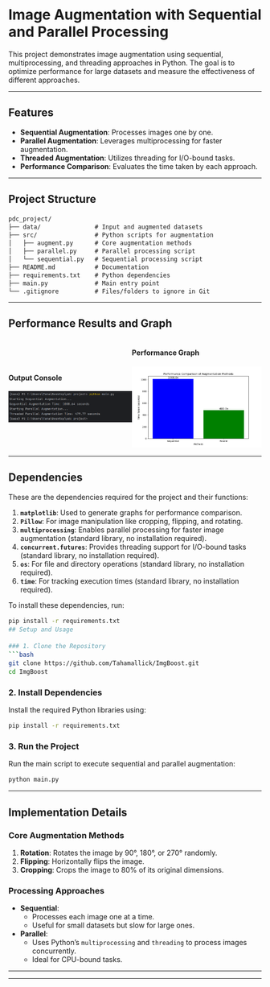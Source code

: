 # Image Augmentation with Sequential and Parallel Processing

This project demonstrates image augmentation using sequential, multiprocessing, and threading approaches in Python. The goal is to optimize performance for large datasets and measure the effectiveness of different approaches.

---

## Features
- **Sequential Augmentation**: Processes images one by one.
- **Parallel Augmentation**: Leverages multiprocessing for faster augmentation.
- **Threaded Augmentation**: Utilizes threading for I/O-bound tasks.
- **Performance Comparison**: Evaluates the time taken by each approach.

---

## Project Structure
```
pdc_project/
├── data/               # Input and augmented datasets
├── src/                # Python scripts for augmentation
│   ├── augment.py      # Core augmentation methods
│   ├── parallel.py     # Parallel processing script
│   └── sequential.py   # Sequential processing script
├── README.md           # Documentation
├── requirements.txt    # Python dependencies
├── main.py             # Main entry point
└── .gitignore          # Files/folders to ignore in Git
```

---
## Performance Results and Graph

<div style="display: flex; flex-direction: row; justify-content: space-around; align-items: center;">
    <div>
        <h4>Output Console</h4>
        <img src="output_image.png" alt="Output Console" width="400">
    </div>
    <div>
        <h4>Performance Graph</h4>
        <img src="graph.png" alt="Performance Graph" width="420">
    </div>
</div>



---

## Dependencies
These are the dependencies required for the project and their functions:
1. **`matplotlib`**: Used to generate graphs for performance comparison.
2. **`Pillow`**: For image manipulation like cropping, flipping, and rotating.
3. **`multiprocessing`**: Enables parallel processing for faster image augmentation (standard library, no installation required).
4. **`concurrent.futures`**: Provides threading support for I/O-bound tasks (standard library, no installation required).
5. **`os`**: For file and directory operations (standard library, no installation required).
6. **`time`**: For tracking execution times (standard library, no installation required).

To install these dependencies, run:
```bash
pip install -r requirements.txt
## Setup and Usage

### 1. Clone the Repository
```bash
git clone https://github.com/Tahamallick/ImgBoost.git
cd ImgBoost
```

### 2. Install Dependencies
Install the required Python libraries using:
```bash
pip install -r requirements.txt
```

### 3. Run the Project
Run the main script to execute sequential and parallel augmentation:
```bash
python main.py
```

---

## Implementation Details

### Core Augmentation Methods
1. **Rotation**: Rotates the image by 90°, 180°, or 270° randomly.
2. **Flipping**: Horizontally flips the image.
3. **Cropping**: Crops the image to 80% of its original dimensions.

### Processing Approaches
- **Sequential**:
   - Processes each image one at a time.
   - Useful for small datasets but slow for large ones.
- **Parallel**:
   - Uses Python’s `multiprocessing` and `threading`  to process images concurrently.
   - Ideal for CPU-bound tasks.

---








---


